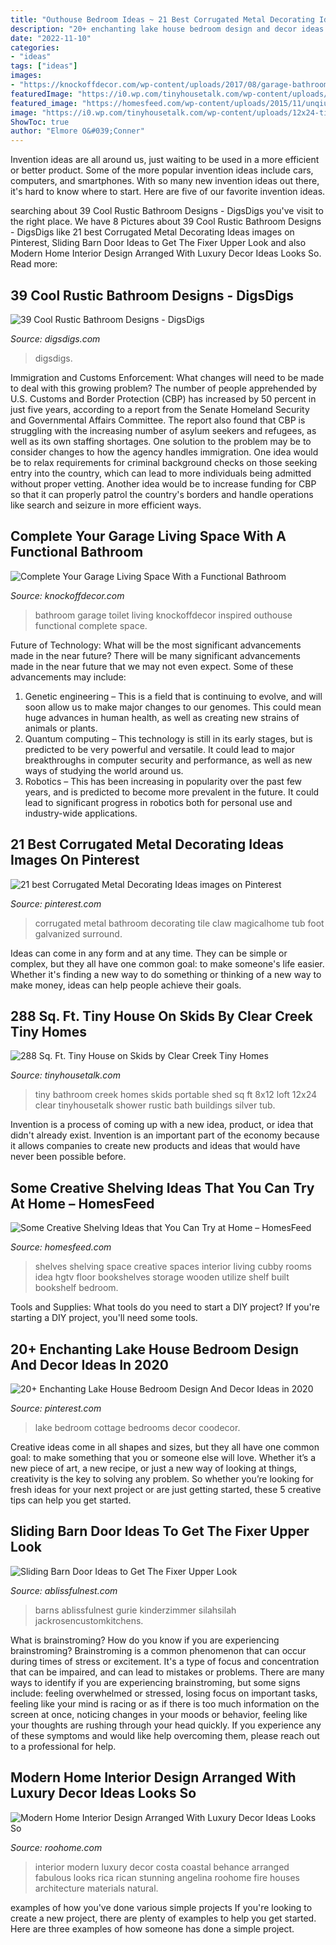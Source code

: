```yaml
---
title: "Outhouse Bedroom Ideas ~ 21 Best Corrugated Metal Decorating Ideas Images On Pinterest"
description: "20+ enchanting lake house bedroom design and decor ideas in 2020"
date: "2022-11-10"
categories:
- "ideas"
tags: ["ideas"]
images:
- "https://knockoffdecor.com/wp-content/uploads/2017/08/garage-bathroom-8.jpg"
featuredImage: "https://i0.wp.com/tinyhousetalk.com/wp-content/uploads/12x24-tiny-house-with-8x12-loft-by-silver-creek-portable-buildings-004.jpg?resize=598%2C898"
featured_image: "https://homesfeed.com/wp-content/uploads/2015/11/unqiue-space-saver-creative-shelving-idea-in-the-loft-with-sloping-design-on-wooden-floor-aside-glass-window-with-white-couch.jpg"
image: "https://i0.wp.com/tinyhousetalk.com/wp-content/uploads/12x24-tiny-house-with-8x12-loft-by-silver-creek-portable-buildings-004.jpg?resize=598%2C898"
ShowToc: true
author: "Elmore O&#039;Conner"
---
```



Invention ideas are all around us, just waiting to be used in a more efficient or better product. Some of the more popular invention ideas include cars, computers, and smartphones. With so many new invention ideas out there, it's hard to know where to start. Here are five of our favorite invention ideas.

	

		
searching about 39 Cool Rustic Bathroom Designs - DigsDigs you've visit to the right place. We have 8 Pictures about 39 Cool Rustic Bathroom Designs - DigsDigs like 21 best Corrugated Metal Decorating Ideas images on Pinterest, Sliding Barn Door Ideas to Get The Fixer Upper Look and also Modern Home Interior Design Arranged With Luxury Decor Ideas Looks So. Read more:
		
    
## 39 Cool Rustic Bathroom Designs - DigsDigs

<img loading=lazy src="https://www.digsdigs.com/photos/cool-rustic-bathroom-designs-26.jpg" onerror="this.onerror=null;this.src='https://tse2.mm.bing.net/th?id=OIP.qY3RWZ3ABcTyzFhm9vmU3AHaLH&amp;pid=15.1';" alt="39 Cool Rustic Bathroom Designs - DigsDigs">

_Source: digsdigs.com_

>digsdigs. 

	

Immigration and Customs Enforcement: What changes will need to be made to deal with this growing problem?
The number of people apprehended by U.S. Customs and Border Protection (CBP) has increased by 50 percent in just five years, according to a report from the Senate Homeland Security and Governmental Affairs Committee. The report also found that CBP is struggling with the increasing number of asylum seekers and refugees, as well as its own staffing shortages.
One solution to the problem may be to consider changes to how the agency handles immigration. One idea would be to relax requirements for criminal background checks on those seeking entry into the country, which can lead to more individuals being admitted without proper vetting. Another idea would be to increase funding for CBP so that it can properly patrol the country's borders and handle operations like search and seizure in more efficient ways.

    
## Complete Your Garage Living Space With A Functional Bathroom

<img loading=lazy src="https://knockoffdecor.com/wp-content/uploads/2017/08/garage-bathroom-8.jpg" onerror="this.onerror=null;this.src='https://tse2.mm.bing.net/th?id=OIP.VCer74nkzsAcn0aP6kwEYQHaLv&amp;pid=15.1';" alt="Complete Your Garage Living Space With a Functional Bathroom">

_Source: knockoffdecor.com_

>bathroom garage toilet living knockoffdecor inspired outhouse functional complete space. 

	

Future of Technology: What will be the most significant advancements made in the near future?
There will be many significant advancements made in the near future that we may not even expect. Some of these advancements may include: 
1. Genetic engineering – This is a field that is continuing to evolve, and will soon allow us to make major changes to our genomes. This could mean huge advances in human health, as well as creating new strains of animals or plants. 
2. Quantum computing – This technology is still in its early stages, but is predicted to be very powerful and versatile. It could lead to major breakthroughs in computer security and performance, as well as new ways of studying the world around us. 
3. Robotics – This has been increasing in popularity over the past few years, and is predicted to become more prevalent in the future. It could lead to significant progress in robotics both for personal use and industry-wide applications. 

    
## 21 Best Corrugated Metal Decorating Ideas Images On Pinterest

<img loading=lazy src="https://i.pinimg.com/736x/0d/f6/a9/0df6a932792b1c1d0191f05594e5dda9.jpg" onerror="this.onerror=null;this.src='https://tse4.mm.bing.net/th?id=OIP.A8ImC7QGr8dC8JfVCKPTOwHaJ5&amp;pid=15.1';" alt="21 best Corrugated Metal Decorating Ideas images on Pinterest">

_Source: pinterest.com_

>corrugated metal bathroom decorating tile claw magicalhome tub foot galvanized surround. 

	

Ideas can come in any form and at any time. They can be simple or complex, but they all have one common goal: to make someone's life easier. Whether it's finding a new way to do something or thinking of a new way to make money, ideas can help people achieve their goals.

    
## 288 Sq. Ft. Tiny House On Skids By Clear Creek Tiny Homes

<img loading=lazy src="https://i0.wp.com/tinyhousetalk.com/wp-content/uploads/12x24-tiny-house-with-8x12-loft-by-silver-creek-portable-buildings-004.jpg?resize=598%2C898" onerror="this.onerror=null;this.src='https://tse2.mm.bing.net/th?id=OIP.8nAvcxdpK2QOTV9jd_9zcgHaLH&amp;pid=15.1';" alt="288 Sq. Ft. Tiny House on Skids by Clear Creek Tiny Homes">

_Source: tinyhousetalk.com_

>tiny bathroom creek homes skids portable shed sq ft 8x12 loft 12x24 clear tinyhousetalk shower rustic bath buildings silver tub. 

	

Invention is a process of coming up with a new idea, product, or idea that didn't already exist. Invention is an important part of the economy because it allows companies to create new products and ideas that would have never been possible before.

    
## Some Creative Shelving Ideas That You Can Try At Home – HomesFeed

<img loading=lazy src="https://homesfeed.com/wp-content/uploads/2015/11/unqiue-space-saver-creative-shelving-idea-in-the-loft-with-sloping-design-on-wooden-floor-aside-glass-window-with-white-couch.jpg" onerror="this.onerror=null;this.src='https://tse3.mm.bing.net/th?id=OIP.PmON2_hYybhITHHS0ssnfAHaJ4&amp;pid=15.1';" alt="Some Creative Shelving Ideas that You Can Try at Home – HomesFeed">

_Source: homesfeed.com_

>shelves shelving space creative spaces interior living cubby rooms idea hgtv floor bookshelves storage wooden utilize shelf built bookshelf bedroom. 

	

Tools and Supplies: What tools do you need to start a DIY project?
If you're starting a DIY project, you'll need some tools.

    
## 20+ Enchanting Lake House Bedroom Design And Decor Ideas In 2020

<img loading=lazy src="https://i.pinimg.com/736x/0f/bd/d2/0fbdd2de784ca9101cd86285e8e4546f.jpg" onerror="this.onerror=null;this.src='https://tse2.mm.bing.net/th?id=OIP.InscKWWMGDMUJeLoqM-74gHaHa&amp;pid=15.1';" alt="20+ Enchanting Lake House Bedroom Design And Decor Ideas in 2020">

_Source: pinterest.com_

>lake bedroom cottage bedrooms decor coodecor. 

	

Creative ideas come in all shapes and sizes, but they all have one common goal: to make something that you or someone else will love. Whether it’s a new piece of art, a new recipe, or just a new way of looking at things, creativity is the key to solving any problem. So whether you’re looking for fresh ideas for your next project or are just getting started, these 5 creative tips can help you get started.

    
## Sliding Barn Door Ideas To Get The Fixer Upper Look

<img loading=lazy src="https://ablissfulnest.com/wp-content/uploads/2016/07/20-sliding-barn-door-ideas-PI-1.jpg" onerror="this.onerror=null;this.src='https://tse3.mm.bing.net/th?id=OIP.sXaWW4BsAt4nOl7wsjrAWQHaKl&amp;pid=15.1';" alt="Sliding Barn Door Ideas to Get The Fixer Upper Look">

_Source: ablissfulnest.com_

>barns ablissfulnest gurie kinderzimmer silahsilah jackrosencustomkitchens. 

	

What is brainstroming?
How do you know if you are experiencing brainstroming? Brainstroming is a common phenomenon that can occur during times of stress or excitement. It's a type of focus and concentration that can be impaired, and can lead to mistakes or problems. There are many ways to identify if you are experiencing brainstroming, but some signs include: feeling overwhelmed or stressed, losing focus on important tasks, feeling like your mind is racing or as if there is too much information on the screen at once, noticing changes in your moods or behavior, feeling like your thoughts are rushing through your head quickly. If you experience any of these symptoms and would like help overcoming them, please reach out to a professional for help.

    
## Modern Home Interior Design Arranged With Luxury Decor Ideas Looks So

<img loading=lazy src="https://roohome.com/wp-content/uploads/2016/11/Angelina-Alekseeva3.jpg" onerror="this.onerror=null;this.src='https://tse4.mm.bing.net/th?id=OIP.SrJfq09WV9yXM3u9-PIYEAHaFj&amp;pid=15.1';" alt="Modern Home Interior Design Arranged With Luxury Decor Ideas Looks So">

_Source: roohome.com_

>interior modern luxury decor costa coastal behance arranged fabulous looks rica rican stunning angelina roohome fire houses architecture materials natural. 

	

examples of how you've done various simple projects
If you're looking to create a new project, there are plenty of examples to help you get started. Here are three examples of how someone has done a simple project.

